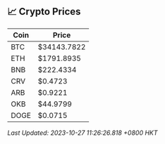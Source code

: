 ## 📈 Crypto Prices

| Coin | Price |
| ---- | ----- |
| BTC | $34143.7822 |
| ETH | $1791.8935 |
| BNB | $222.4334 |
| CRV | $0.4723 |
| ARB | $0.9221 |
| OKB | $44.9799 |
| DOGE | $0.0715 |

_Last Updated: 2023-10-27 11:26:26.818 +0800 HKT_